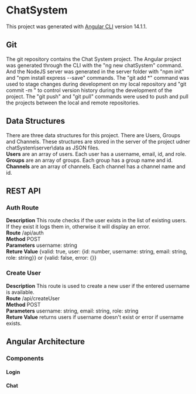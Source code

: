 # ChatSystem

This project was generated with [Angular CLI](https://github.com/angular/angular-cli) version 14.1.1.

## Git

The git repository contains the Chat System project. The Angular project was generated through the CLI with the "ng new chatSystem" command. And the NodeJS server was generated in the server folder with "npm init" and "npm install express --save" commands. The "git add *" command was used to stage changes during development on my local repository and "git commit -m <message>" to control version history during the development of the project. The "git push" and "git pull" commands were used to push and pull the projects between the local and remote repositories.

## Data Structures

There are three data structures for this project. There are Users, Groups and Channels. These structures are stored in the server of the project udner chatSystem\server\data as JSON files.  
**Users** are an array of users. Each user has a username, email, id, and role.  
**Groups** are an array of groups. Each group has a group name and id.  
**Channels** are an array of channels. Each channel has a channel name and id.

## REST API

### Auth Route
  
**Description** This route checks if the user exists in the list of existing users. If they exist it logs them in, otherwise it will display an error.  
**Route** /api/auth  
**Method** POST  
**Parameters** username: string  
**Reture Value** {valid: true, user: {id: number, username: string, email: string, role: string}} or {valid: false, error: {}}  

### Create User

**Description** This route is used to create a new user if the entered username is available.  
**Route** /api/createUser  
**Method** POST  
**Parameters** username: string, email: string, role: string  
**Reture Value** returns users if username doesn't exist or error if username exists.  

## Angular Architecture

### Components

#### Login

#### Chat